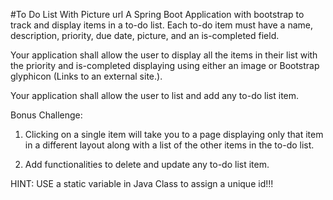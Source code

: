 #To Do List With Picture url
A Spring Boot Application with bootstrap to track and display items in a to-do list. 
Each to-do item must have a name, description, priority, due date, picture, and an is-completed field.

Your application shall allow the user to display all the items in their list with the priority 
and is-completed displaying using either  an image or Bootstrap glyphicon (Links to an external site.).

Your application shall allow the user to list and add any to-do list item.

Bonus Challenge:
1. Clicking on a single item will take you to a page displaying only that item in a different layout 
along with a list of the other items in the to-do list.

2. Add functionalities to delete and update any to-do list item.

HINT:  USE a static variable in Java Class to assign a unique id!!!
